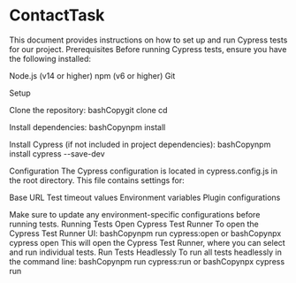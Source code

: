 # ContactTask
This document provides instructions on how to set up and run Cypress tests for our project.
Prerequisites
Before running Cypress tests, ensure you have the following installed:

Node.js (v14 or higher)
npm (v6 or higher)
Git

Setup

Clone the repository:
bashCopygit clone <repository-url>
cd <project-directory>

Install dependencies:
bashCopynpm install

Install Cypress (if not included in project dependencies):
bashCopynpm install cypress --save-dev


Configuration
The Cypress configuration is located in cypress.config.js in the root directory. This file contains settings for:

Base URL
Test timeout values
Environment variables
Plugin configurations

Make sure to update any environment-specific configurations before running tests.
Running Tests
Open Cypress Test Runner
To open the Cypress Test Runner UI:
bashCopynpm run cypress:open
or
bashCopynpx cypress open
This will open the Cypress Test Runner, where you can select and run individual tests.
Run Tests Headlessly
To run all tests headlessly in the command line:
bashCopynpm run cypress:run
or
bashCopynpx cypress run
